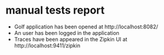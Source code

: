 # manual tests report

- Golf application has been opened at http://localhost:8082/
- An user has been logged in the application
- Traces have been appeared in the Zipkin UI at http://localhost:9411/zipkin